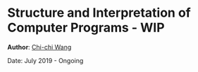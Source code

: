 # Structure and Interpretation of Computer Programs - WIP
**Author**: [Chi-chi Wang](https://github.com/chichiwang)

Date: July 2019 - Ongoing

